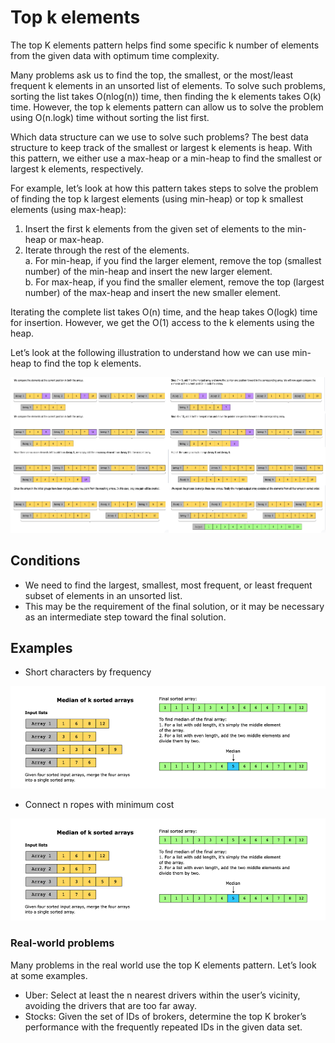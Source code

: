 # Top k elements

The top K elements pattern helps find some specific k number of elements from the given data with optimum time complexity.

Many problems ask us to find the top, the smallest, or the most/least frequent k elements in an unsorted list of elements. To solve such problems, sorting the list takes O(nlog(n)) time, then finding the k elements takes O(k) time. However, the top k elements pattern can allow us to solve the problem using O(n.logk) time without sorting the list first.

Which data structure can we use to solve such problems? The best data structure to keep track of the smallest or largest k elements is heap. With this pattern, we either use a max-heap or a min-heap to find the smallest or largest k elements, respectively.

For example, let’s look at how this pattern takes steps to solve the problem of finding the top k largest elements (using min-heap) or top k smallest elements (using max-heap):

1. Insert the first k elements from the given set of elements to the min-heap or max-heap.
2. Iterate through the rest of the elements.  
    a. For min-heap, if you find the larger element, remove the top (smallest number) of the min-heap and insert the new larger element.  
    b. For max-heap, if you find the smaller element, remove the top (largest number) of the max-heap and insert the new smaller element.  

Iterating the complete list takes O(n) time, and the heap takes O(log⁡k) time for insertion. However, we get the O(1) access to the k elements using the heap.

Let’s look at the following illustration to understand how we can use min-heap to find the top k elements.

![](../../../../../img/14.47.43.png)

## Conditions

- We need to find the largest, smallest, most frequent, or least frequent subset of elements in an unsorted list.
- This may be the requirement of the final solution, or it may be necessary as an intermediate step toward the final solution.


## Examples

- Short characters by frequency

![](../../../../../img/14.24.44.png)

- Connect n ropes with minimum cost

![](../../../../../img/14.24.44.png)

### Real-world problems

Many problems in the real world use the top K elements pattern. Let’s look at some examples.

- Uber: Select at least the n nearest drivers within the user’s vicinity, avoiding the drivers that are too far away.
- Stocks: Given the set of IDs of brokers, determine the top K broker’s performance with the frequently repeated IDs in the given data set.

